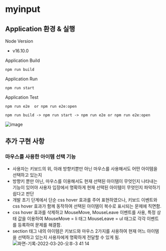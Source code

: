 # myinput
## Application 환경 & 실행
Node Version
- v16.10.0

Application Build 

`npm run build`

Application Run 

`npm run start`

Application Test 

`npm run e2e 
or
npm run e2e:open`

`npm run build -> npm run start -> npm run e2e or npm run e2e:open`

![image](https://user-images.githubusercontent.com/65607601/159151522-3d619b37-6570-44f3-b6b0-ccd61fe56ae0.png)

## 추가 구현 사항

### 마우스를 사용한 아이템 선택 기능
- 사용자는 키보드의 위, 아래 방향키뿐만 아닌 마우스를 사용해서도 어떤 아이템을 선택하고 있는지 
- 방향키 뿐만 아닌, 마우스를 이용해서도 현재 선택된 아이템이 무엇인지 나타내는 기능이 있어야 사용자 입장에서 명확하게 현재 선택된 아이템이 무엇인지 파악하기 쉽다고 판단
- 개발 초기 단계에서 단순 css hover 효과를 주어 표현하였으나, 키보드 이벤트와 css hover 효과가 함께 동작하여 선택된 아이템이 복수로 표시되는 문제에 직면함.
- css hover 효과를 삭제하고 MouseMove, MouseLeave 이벤트를 사용, 특정 상태 값을 이용하여 MouseMove = li 태그 MouseLeave = ul 태그로 각각 이벤트를 등록하여 문제를 해결함.
- section 태그 내의 아이템은 키보드와 마우스 2가지를 사용하여 현재 어느 아이템을 선택하고 있는지 사용자에게 명확하게 전달할 수 있게 됨.
![화면-기록-2022-03-20-오후-3 41 14](https://user-images.githubusercontent.com/65607601/159151349-d7de04da-5cf3-49e0-b3ca-89f0cf61391d.gif)
